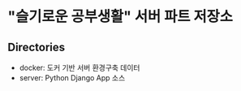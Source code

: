 ﻿# "슬기로운 공부생활" 서버 파트 저장소

## Directories

- docker: 도커 기반 서버 환경구축 데이터
- server: Python Django App 소스
